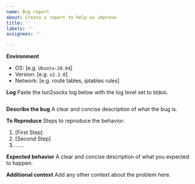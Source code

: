 ```yaml
---
name: Bug report
about: Create a report to help us improve
title: ''
labels: ''
assignees: ''

---
```


**Environment**
 - OS: [e.g. `Ubuntu-20.04`]
 - Version: [e.g. `v2.1.0`]
 - Network: [e.g. route tables, iptables rules]

**Log**
Paste the tun2socks log below with the log level set to `DEBUG`.
```
```

**Describe the bug**
A clear and concise description of what the bug is.

**To Reproduce**
Steps to reproduce the behavior:
1. [First Step]
2. [Second Step]
3. ……

**Expected behavior**
A clear and concise description of what you expected to happen.

**Additional context**
Add any other context about the problem here.
